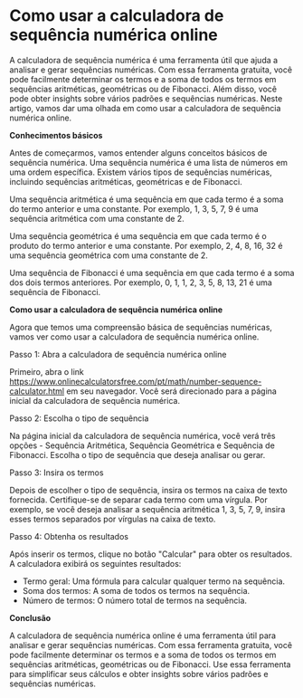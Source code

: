 Como usar a calculadora de sequência numérica online
====================================================

A calculadora de sequência numérica é uma ferramenta útil que ajuda a analisar e gerar sequências numéricas. Com essa ferramenta gratuita, você pode facilmente determinar os termos e a soma de todos os termos em sequências aritméticas, geométricas ou de Fibonacci. Além disso, você pode obter insights sobre vários padrões e sequências numéricas. Neste artigo, vamos dar uma olhada em como usar a calculadora de sequência numérica online.

**Conhecimentos básicos**

Antes de começarmos, vamos entender alguns conceitos básicos de sequência numérica. Uma sequência numérica é uma lista de números em uma ordem específica. Existem vários tipos de sequências numéricas, incluindo sequências aritméticas, geométricas e de Fibonacci.

Uma sequência aritmética é uma sequência em que cada termo é a soma do termo anterior e uma constante. Por exemplo, 1, 3, 5, 7, 9 é uma sequência aritmética com uma constante de 2.

Uma sequência geométrica é uma sequência em que cada termo é o produto do termo anterior e uma constante. Por exemplo, 2, 4, 8, 16, 32 é uma sequência geométrica com uma constante de 2.

Uma sequência de Fibonacci é uma sequência em que cada termo é a soma dos dois termos anteriores. Por exemplo, 0, 1, 1, 2, 3, 5, 8, 13, 21 é uma sequência de Fibonacci.

**Como usar a calculadora de sequência numérica online**

Agora que temos uma compreensão básica de sequências numéricas, vamos ver como usar a calculadora de sequência numérica online.

Passo 1: Abra a calculadora de sequência numérica online

Primeiro, abra o link <https://www.onlinecalculatorsfree.com/pt/math/number-sequence-calculator.html> em seu navegador. Você será direcionado para a página inicial da calculadora de sequência numérica.

Passo 2: Escolha o tipo de sequência

Na página inicial da calculadora de sequência numérica, você verá três opções - Sequência Aritmética, Sequência Geométrica e Sequência de Fibonacci. Escolha o tipo de sequência que deseja analisar ou gerar.

Passo 3: Insira os termos

Depois de escolher o tipo de sequência, insira os termos na caixa de texto fornecida. Certifique-se de separar cada termo com uma vírgula. Por exemplo, se você deseja analisar a sequência aritmética 1, 3, 5, 7, 9, insira esses termos separados por vírgulas na caixa de texto.

Passo 4: Obtenha os resultados

Após inserir os termos, clique no botão "Calcular" para obter os resultados. A calculadora exibirá os seguintes resultados:

- Termo geral: Uma fórmula para calcular qualquer termo na sequência.
- Soma dos termos: A soma de todos os termos na sequência.
- Número de termos: O número total de termos na sequência.

**Conclusão**

A calculadora de sequência numérica online é uma ferramenta útil para analisar e gerar sequências numéricas. Com essa ferramenta gratuita, você pode facilmente determinar os termos e a soma de todos os termos em sequências aritméticas, geométricas ou de Fibonacci. Use essa ferramenta para simplificar seus cálculos e obter insights sobre vários padrões e sequências numéricas.